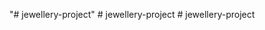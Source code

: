 "# jewellery-project" 
#   j e w e l l e r y - p r o j e c t  
 #   j e w e l l e r y - p r o j e c t  
 